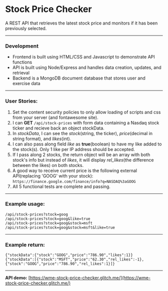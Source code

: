 # Stock Price Checker

A REST API that retrieves the latest stock price and monitors if it has been previously selected.

---
### Development
  * Frontend is built using HTML/CSS and Javascript to demonstrate API functions
  * API is built using Node/Express and handles data creation, updates, and retrieval
  * Backend is a MongoDB document database that stores user and exercise data

---
### User Stories:
  1. Set the content security policies to only allow loading of scripts and css from your server (and fontawesome site).
  2. I can __GET__ `/api/stock-prices` with form data containing a Nasdaq stock ticker and recieve back an object stockData.
  3. In *stockData*, I can see the *stock*(string, the ticker), *price*(decimal in string format), and *likes*(int).
  4. I can also pass along field *like* as **true**(boolean) to have my like added to the stock(s). Only 1 like per IP address should be accepted.
  5. If I pass along 2 stocks, the return object will be an array with both stock's info but instead of *likes*, it will display *rel_likes*(the difference between the likes) on both stocks.
  6. A good way to receive current price is the following external API(replacing 'GOOG' with your stock): 
    `https://finance.google.com/finance/info?q=NASDAQ%3aGOOG`
  7. All 5 functional tests are complete and passing.

---
### Example usage:

```
/api/stock-prices?stock=goog
/api/stock-prices?stock=goog&like=true
/api/stock-prices?stock=goog&stock=msft
/api/stock-prices?stock=goog&stock=msft&like=true
```

---
### Example return:
```
{"stockData":{"stock":"GOOG","price":"786.90","likes":1}}
{"stockData":[{"stock":"MSFT","price":"62.30","rel_likes":-1},{"stock":"GOOG","price":"786.90","rel_likes":1}]}
```
---
**API demo:**
[https://wme-stock-price-checker.glitch.me/](https://wme-stock-price-checker.glitch.me/)



